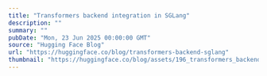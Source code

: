 ```yaml
---
title: "Transformers backend integration in SGLang"
description: ""
summary: ""
pubDate: "Mon, 23 Jun 2025 00:00:00 GMT"
source: "Hugging Face Blog"
url: "https://huggingface.co/blog/transformers-backend-sglang"
thumbnail: "https://huggingface.co/blog/assets/196_transformers_backend_sglang/thumbnail.jpg"
---
```


